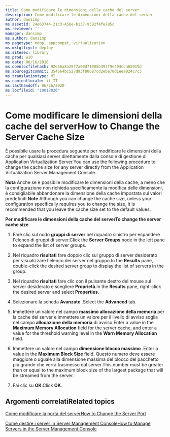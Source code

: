 ```yaml
---
title: Come modificare le dimensioni della cache del server
description: Come modificare le dimensioni della cache del server
author: dansimp
ms.assetid: 24e63744-21c3-458e-b137-9592f4fe785c
ms.reviewer: ''
manager: dansimp
ms.author: dansimp
ms.pagetype: mdop, appcompat, virtualization
ms.mktglfcycl: deploy
ms.sitesec: library
ms.prod: w10
ms.date: 06/16/2016
ms.openlocfilehash: 92e56a8a28f7a00d71805b497f9e404cca65919d
ms.sourcegitcommit: 354664bc527d93f80687cd2eba70d1eea024c7c3
ms.translationtype: MT
ms.contentlocale: it-IT
ms.lasthandoff: 06/26/2020
ms.locfileid: "10818026"
---
```

# <span data-ttu-id="525f4-103">Come modificare le dimensioni della cache del server</span><span class="sxs-lookup"><span data-stu-id="525f4-103">How to Change the Server Cache Size</span></span>


<span data-ttu-id="525f4-104">È possibile usare la procedura seguente per modificare le dimensioni della cache per qualsiasi server direttamente dalla console di gestione di Application Virtualization Server.</span><span class="sxs-lookup"><span data-stu-id="525f4-104">You can use the following procedure to change the cache size for any server directly from the Application Virtualization Server Management Console.</span></span>

<span data-ttu-id="525f4-105">**Nota**  Anche se è possibile modificare le dimensioni della cache, a meno che la configurazione non richieda specificamente la modifica delle dimensioni, è consigliabile abbandonare la dimensione della cache impostata sui valori predefiniti.</span><span class="sxs-lookup"><span data-stu-id="525f4-105">**Note** Although you can change the cache size, unless your configuration specifically requires you to change the size, it is recommended that you leave the cache size set to the default values.</span></span>

 

**<span data-ttu-id="525f4-106">Per modificare le dimensioni della cache del server</span><span class="sxs-lookup"><span data-stu-id="525f4-106">To change the server cache size</span></span>**

1.  <span data-ttu-id="525f4-107">Fare clic sul nodo **gruppi di server** nel riquadro sinistro per espandere l'elenco di gruppi di server.</span><span class="sxs-lookup"><span data-stu-id="525f4-107">Click the **Server Groups** node in the left pane to expand the list of server groups.</span></span>

2.  <span data-ttu-id="525f4-108">Nel riquadro **risultati** fare doppio clic sul gruppo di server desiderato per visualizzare l'elenco dei server nel gruppo.</span><span class="sxs-lookup"><span data-stu-id="525f4-108">In the **Results** pane, double-click the desired server group to display the list of servers in the group.</span></span>

3.  <span data-ttu-id="525f4-109">Nel riquadro **risultati** fare clic con il pulsante destro del mouse sul server desiderato e scegliere **Proprietà**.</span><span class="sxs-lookup"><span data-stu-id="525f4-109">In the **Results** pane, right-click the desired server and select **Properties**.</span></span>

4.  <span data-ttu-id="525f4-110">Selezionare la scheda **Avanzate** .</span><span class="sxs-lookup"><span data-stu-id="525f4-110">Select the **Advanced** tab.</span></span>

5.  <span data-ttu-id="525f4-111">Immettere un valore nel campo **massimo allocazione della memoria** per la cache del server e immettere un valore per il livello di avviso soglia nel campo **allocazione della memoria** di avviso.</span><span class="sxs-lookup"><span data-stu-id="525f4-111">Enter a value in the **Maximum Memory Allocation** field for the server cache, and enter a value for the threshold warning level in the **Warn Memory Allocation** field.</span></span>

6.  <span data-ttu-id="525f4-112">Immettere un valore nel campo **dimensione blocco massimo** .</span><span class="sxs-lookup"><span data-stu-id="525f4-112">Enter a value in the **Maximum Block Size** field.</span></span> <span data-ttu-id="525f4-113">Questo numero deve essere maggiore o uguale alla dimensione massima del blocco del pacchetto più grande che verrà trasmesso dal server.</span><span class="sxs-lookup"><span data-stu-id="525f4-113">This number must be greater than or equal to the maximum block size of the largest package that will be streamed from the server.</span></span>

7.  <span data-ttu-id="525f4-114">Fai clic su **OK**.</span><span class="sxs-lookup"><span data-stu-id="525f4-114">Click **OK**.</span></span>

## <span data-ttu-id="525f4-115">Argomenti correlati</span><span class="sxs-lookup"><span data-stu-id="525f4-115">Related topics</span></span>


[<span data-ttu-id="525f4-116">Come modificare la porta del server</span><span class="sxs-lookup"><span data-stu-id="525f4-116">How to Change the Server Port</span></span>](how-to-change-the-server-port.md)

[<span data-ttu-id="525f4-117">Come gestire i server in Server Management Console</span><span class="sxs-lookup"><span data-stu-id="525f4-117">How to Manage Servers in the Server Management Console</span></span>](how-to-manage-servers-in-the-server-management-console.md)

 

 





